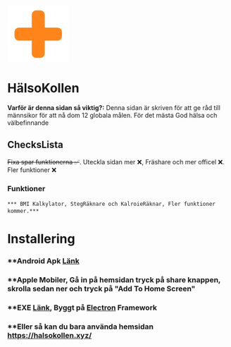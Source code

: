 ![alt text](https://raw.githubusercontent.com/ttvhipo/HalsoKollen/refs/heads/main/bilder/image.png)
# HälsoKollen
**Varför är denna sidan så viktig?:** Denna sidan är skriven för att ge råd till männsikor för att nå dom 12 globala målen. För det mästa God hälsa och välbefinnande
## ChecksLista
~~Fixa spar funktionerna ✅~~. Uteckla sidan mer ❌, Fräshare och mer officel ❌. Fler funktioner ❌
### Funktioner
	*** BMI Kalkylator, StegRäknare och KalroieRäknar, Fler funktioner kommer.***
 # Installering
 ### **Android Apk [Länk](https://gofile.io/d/iwRi5M)
 ### **Apple Mobiler, Gå in på hemsidan tryck på share knappen, skrolla sedan ner och tryck på "Add To Home Screen"
 ### **EXE [Länk](https://gofile.io/d/gyqHQ0), Byggt på [Electron](https://www.electronjs.org/) Framework
 ### **Eller så kan du bara använda hemsidan https://halsokollen.xyz/
